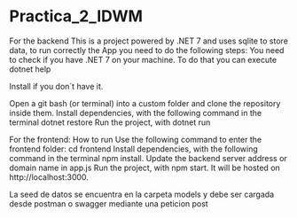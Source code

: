 # Practica_2_IDWM
For the backend
  This is a project powered by .NET 7 and uses sqlite to store data, to run correctly the App you need to do the following steps:
  You need to check if you have .NET 7 on your machine. To do that you can execute
    dotnet help
    
  Install if you don´t have it.
  
  Open a git bash (or terminal) into a custom folder and clone the repository inside them.
  Install dependencies, with the following command in the terminal
    dotnet restore
  Run the project, with 
    dotnet run

For the frontend:
  How to run
  Use the following command to enter the frontend folder:
    cd frontend
  Install dependencies, with the following command in the terminal
    npm install.
  Update the backend server address or domain name in app.js
  Run the project, with 
    npm start.
  It will be hosted on http://localhost:3000.

  La seed de datos se encuentra en la carpeta models y debe ser cargada desde postman o swagger mediante una peticion post 
